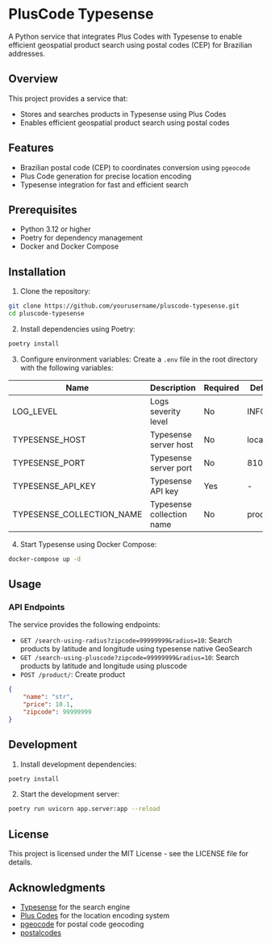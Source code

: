 # PlusCode Typesense

A Python service that integrates Plus Codes with Typesense to enable efficient geospatial product search using postal codes (CEP) for Brazilian addresses.

## Overview

This project provides a service that:
- Stores and searches products in Typesense using Plus Codes
- Enables efficient geospatial product search using postal codes

## Features

- Brazilian postal code (CEP) to coordinates conversion using `pgeocode`
- Plus Code generation for precise location encoding
- Typesense integration for fast and efficient search

## Prerequisites

- Python 3.12 or higher
- Poetry for dependency management
- Docker and Docker Compose

## Installation

1. Clone the repository:
```bash
git clone https://github.com/yourusername/pluscode-typesense.git
cd pluscode-typesense
```

2. Install dependencies using Poetry:
```bash
poetry install
```

3. Configure environment variables:
Create a `.env` file in the root directory with the following variables:

| Name                      | Description                  | Required | Default   |
|---------------------------|------------------------------|----------|-----------|
| LOG_LEVEL                 | Logs severity level          | No       | INFO      |
| TYPESENSE_HOST            | Typesense server host        | No       | localhost |
| TYPESENSE_PORT            | Typesense server port        | No       | 8108      |
| TYPESENSE_API_KEY         | Typesense API key            | Yes      | -         |
| TYPESENSE_COLLECTION_NAME | Typesense collection name    | No       | products  |

4. Start Typesense using Docker Compose:
```bash
docker-compose up -d
```

## Usage

### API Endpoints

The service provides the following endpoints:

- `GET /search-using-radius?zipcode=99999999&radius=10`: Search products by latitude and longitude using typesense native GeoSearch
- `GET /search-using-pluscode?zipcode=99999999&radius=10`: Search products by latitude and longitude using pluscode
- `POST /product/`: Create product
```json
{
    "name": "str",
    "price": 10.1,
    "zipcode": 99999999
}
```

## Development

1. Install development dependencies:
```bash
poetry install
```

2. Start the development server:
```bash
poetry run uvicorn app.server:app --reload
```

## License

This project is licensed under the MIT License - see the LICENSE file for details.

## Acknowledgments

- [Typesense](https://typesense.org/) for the search engine
- [Plus Codes](https://plus.codes/) for the location encoding system
- [pgeocode](https://github.com/symerio/pgeocode) for postal code geocoding
- [postalcodes](https://symerio.github.io/postal-codes-data/data/geonames/BR.txt)